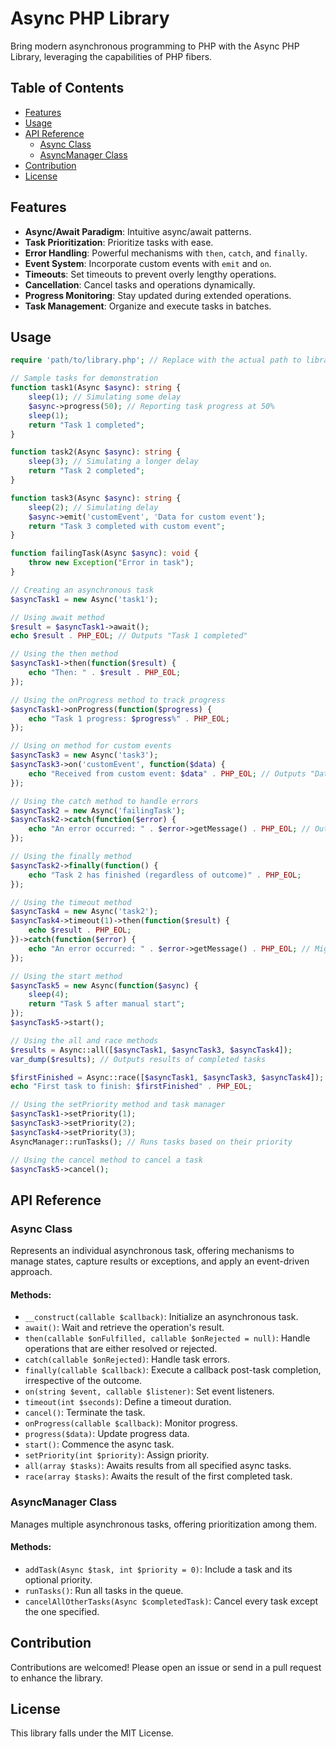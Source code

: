 # Async PHP Library

Bring modern asynchronous programming to PHP with the Async PHP Library, leveraging the capabilities of PHP fibers.

## Table of Contents

- [Features](#features)
- [Usage](#usage)
- [API Reference](#api-reference)
  - [Async Class](#async-class)
  - [AsyncManager Class](#asyncmanager-class)
- [Contribution](#contribution)
- [License](#license)

## Features

- **Async/Await Paradigm**: Intuitive async/await patterns.
- **Task Prioritization**: Prioritize tasks with ease.
- **Error Handling**: Powerful mechanisms with `then`, `catch`, and `finally`.
- **Event System**: Incorporate custom events with `emit` and `on`.
- **Timeouts**: Set timeouts to prevent overly lengthy operations.
- **Cancellation**: Cancel tasks and operations dynamically.
- **Progress Monitoring**: Stay updated during extended operations.
- **Task Management**: Organize and execute tasks in batches.

## Usage

```php
require 'path/to/library.php'; // Replace with the actual path to library

// Sample tasks for demonstration
function task1(Async $async): string {
    sleep(1); // Simulating some delay
    $async->progress(50); // Reporting task progress at 50%
    sleep(1);
    return "Task 1 completed";
}

function task2(Async $async): string {
    sleep(3); // Simulating a longer delay
    return "Task 2 completed";
}

function task3(Async $async): string {
    sleep(2); // Simulating delay
    $async->emit('customEvent', 'Data for custom event');
    return "Task 3 completed with custom event";
}

function failingTask(Async $async): void {
    throw new Exception("Error in task");
}

// Creating an asynchronous task
$asyncTask1 = new Async('task1');

// Using await method
$result = $asyncTask1->await();
echo $result . PHP_EOL; // Outputs "Task 1 completed"

// Using the then method
$asyncTask1->then(function($result) {
    echo "Then: " . $result . PHP_EOL;
});

// Using the onProgress method to track progress
$asyncTask1->onProgress(function($progress) {
    echo "Task 1 progress: $progress%" . PHP_EOL;
});

// Using on method for custom events
$asyncTask3 = new Async('task3');
$asyncTask3->on('customEvent', function($data) {
    echo "Received from custom event: $data" . PHP_EOL; // Outputs "Data for custom event"
});

// Using the catch method to handle errors
$asyncTask2 = new Async('failingTask');
$asyncTask2->catch(function($error) {
    echo "An error occurred: " . $error->getMessage() . PHP_EOL; // Outputs "Error in task"
});

// Using the finally method
$asyncTask2->finally(function() {
    echo "Task 2 has finished (regardless of outcome)" . PHP_EOL;
});

// Using the timeout method
$asyncTask4 = new Async('task2');
$asyncTask4->timeout(1)->then(function($result) {
    echo $result . PHP_EOL;
})->catch(function($error) {
    echo "An error occurred: " . $error->getMessage() . PHP_EOL; // Might output "Operation timed out."
});

// Using the start method
$asyncTask5 = new Async(function($async) {
    sleep(4);
    return "Task 5 after manual start";
});
$asyncTask5->start();

// Using the all and race methods
$results = Async::all([$asyncTask1, $asyncTask3, $asyncTask4]);
var_dump($results); // Outputs results of completed tasks

$firstFinished = Async::race([$asyncTask1, $asyncTask3, $asyncTask4]);
echo "First task to finish: $firstFinished" . PHP_EOL;

// Using the setPriority method and task manager
$asyncTask1->setPriority(1);
$asyncTask3->setPriority(2);
$asyncTask4->setPriority(3);
AsyncManager::runTasks(); // Runs tasks based on their priority

// Using the cancel method to cancel a task
$asyncTask5->cancel();
```

## API Reference

### Async Class

Represents an individual asynchronous task, offering mechanisms to manage states, capture results or exceptions, and apply an event-driven approach.

#### Methods:

- `__construct(callable $callback)`: Initialize an asynchronous task.
- `await()`: Wait and retrieve the operation's result.
- `then(callable $onFulfilled, callable $onRejected = null)`: Handle operations that are either resolved or rejected.
- `catch(callable $onRejected)`: Handle task errors.
- `finally(callable $callback)`: Execute a callback post-task completion, irrespective of the outcome.
- `on(string $event, callable $listener)`: Set event listeners.
- `timeout(int $seconds)`: Define a timeout duration.
- `cancel()`: Terminate the task.
- `onProgress(callable $callback)`: Monitor progress.
- `progress($data)`: Update progress data.
- `start()`: Commence the async task.
- `setPriority(int $priority)`: Assign priority.
- `all(array $tasks)`: Awaits results from all specified async tasks.
- `race(array $tasks)`: Awaits the result of the first completed task.

### AsyncManager Class

Manages multiple asynchronous tasks, offering prioritization among them.

#### Methods:

- `addTask(Async $task, int $priority = 0)`: Include a task and its optional priority.
- `runTasks()`: Run all tasks in the queue.
- `cancelAllOtherTasks(Async $completedTask)`: Cancel every task except the one specified.

## Contribution

Contributions are welcomed! Please open an issue or send in a pull request to enhance the library.

## License

This library falls under the MIT License. 

